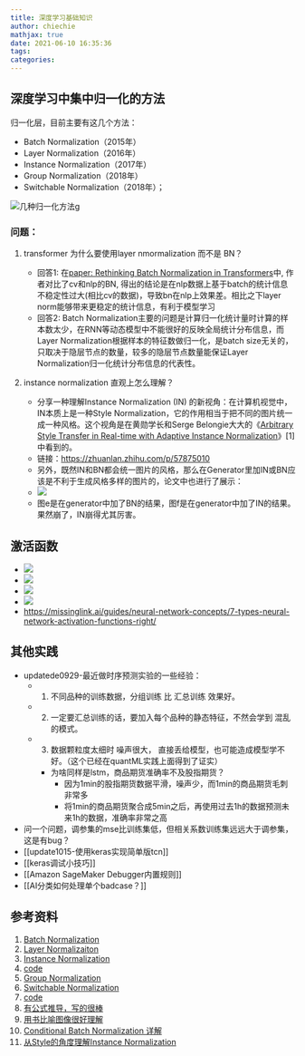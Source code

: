 ```yaml
---
title: 深度学习基础知识
author: chiechie
mathjax: true
date: 2021-06-10 16:35:36
tags:
categories:
---
```




## 深度学习中集中归一化的方法

归一化层，目前主要有这几个方法：

- Batch Normalization（2015年）
- Layer Normalization（2016年）
- Instance Normalization（2017年）
- Group Normalization（2018年）
- Switchable Normalization（2018年）；
  
![几种归一化方法g](img_1.png)

### 问题：
1. transformer 为什么要使用layer nmormalization 而不是 BN？
   
    - 回答1: 在[paper: Rethinking Batch Normalization in Transformers](https://arxiv.org/pdf/2003.07845.pdf)中, 作者对比了cv和nlp的BN, 得出的结论是在nlp数据上基于batch的统计信息不稳定性过大(相比cv的数据)，导致bn在nlp上效果差。相比之下layer norm能够带来更稳定的统计信息，有利于模型学习
    - 回答2: Batch Normalization主要的问题是计算归一化统计量时计算的样本数太少，在RNN等动态模型中不能很好的反映全局统计分布信息，而Layer Normalization根据样本的特征数做归一化，是batch size无关的，只取决于隐层节点的数量，较多的隐层节点数量能保证Layer Normalization归一化统计分布信息的代表性。

2. instance normalization 直观上怎么理解？
   
    - 分享一种理解Instance Normalization (IN) 的新视角：在计算机视觉中，IN本质上是一种Style Normalization，它的作用相当于把不同的图片统一成一种风格。这个视角是在黄勋学长和Serge Belongie大大的《[Arbitrary Style Transfer in Real-time with Adaptive Instance Normalization](http://link.zhihu.com/?target=https%3A//arxiv.org/abs/1703.06868)》[1] 中看到的。
    - 链接：https://zhuanlan.zhihu.com/p/57875010
    - 另外，既然IN和BN都会统一图片的风格，那么在Generator里加IN或BN应该是不利于生成风格多样的图片的，论文中也进行了展示：
    - ![](https://pic2.zhimg.com/v2-235433127838fca762ebd10511de9ca7_b.jpg)
    - 图e是在generator中加了BN的结果，图f是在generator中加了IN的结果。果然崩了，IN崩得尤其厉害。


## 激活函数

- ![](https://firebasestorage.googleapis.com/v0/b/firescript-577a2.appspot.com/o/imgs%2Fapp%2Frf_learning%2F4_fjPJ90ir.png?alt=media&token=9fb9e321-aed2-4c7b-bb6b-4762b7a38c81)
- ![](https://firebasestorage.googleapis.com/v0/b/firescript-577a2.appspot.com/o/imgs%2Fapp%2Frf_learning%2FADUH_mebAQ.png?alt=media&token=65efc150-0f7b-42f9-8657-1ca131bfd8b5)
- ![](https://firebasestorage.googleapis.com/v0/b/firescript-577a2.appspot.com/o/imgs%2Fapp%2Frf_learning%2FMWiLJVveHv.png?alt=media&token=55bc24ce-0531-4702-8d3d-394595bd4d6e)
- ![](https://firebasestorage.googleapis.com/v0/b/firescript-577a2.appspot.com/o/imgs%2Fapp%2Frf_learning%2FFztLjU8MxY.png?alt=media&token=d7421445-afca-439e-85be-8631db133a41)
- https://missinglink.ai/guides/neural-network-concepts/7-types-neural-network-activation-functions-right/


## 其他实践

- updatede0929-最近做时序预测实验的一些经验：
    - 1. 不同品种的训练数据，分组训练 比 汇总训练 效果好。
    - 2. 一定要汇总训练的话，要加入每个品种的静态特征，不然会学到 混乱的模式。
    - 3. 数据颗粒度太细时 噪声很大， 直接丢给模型，也可能造成模型学不好。（这个已经在quantML实践上面得到了证实）
        - 为啥同样是lstm，商品期货准确率不及股指期货？
            - 因为1min的股指期货数据平滑，噪声少，而1min的商品期货毛刺非常多
            - 将1min的商品期货聚合成5min之后，再使用过去1h的数据预测未来1h的数据，准确率非常之高
- 问一个问题，调参集的mse比训练集低，但相关系数训练集远远大于调参集，这是有bug？
- [[update1015-使用keras实现简单版tcn]]
- [[keras调试小技巧]]
- [[Amazon SageMaker Debugger内置规则]]
- [[AI分类如何处理单个badcase？]]



## 参考资料
1. [Batch Normalization](https://arxiv.org/pdf/1502.03167.pdf)
2. [Layer Normalizaiton](https://arxiv.org/pdf/1607.06450v1.pdf)
3. [Instance Normalization](https://arxiv.org/pdf/1607.08022.pdf)
6. [code](https://github.com/DmitryUlyanov/texture_nets)
4. [Group Normalization](https://arxiv.org/pdf/1803.08494.pdf)
5. [Switchable Normalization](https://arxiv.org/pdf/1806.10779.pdf)
6. [code](https://github.com/switchablenorms/Switchable-Normalization)
6. [有公式推导，写的很棒](https://blog.csdn.net/liuxiao214/article/details/81037416)
2. [用书比喻图像很好理解](https://www.jianshu.com/p/05de1f989790)
3. [Conditional Batch Normalization 详解](https://zhuanlan.zhihu.com/p/61248211)
4. [从Style的角度理解Instance Normalization](https://zhuanlan.zhihu.com/p/57875010)
